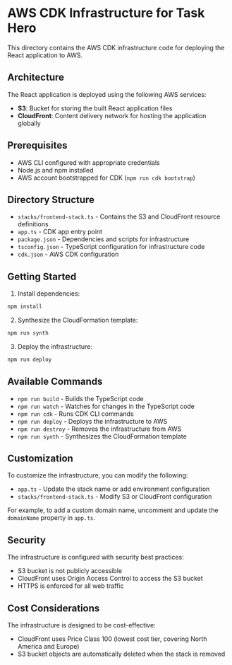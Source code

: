 # AWS CDK Infrastructure for Task Hero

This directory contains the AWS CDK infrastructure code for deploying the React application to AWS.

## Architecture

The React application is deployed using the following AWS services:

- **S3**: Bucket for storing the built React application files
- **CloudFront**: Content delivery network for hosting the application globally

## Prerequisites

- AWS CLI configured with appropriate credentials
- Node.js and npm installed
- AWS account bootstrapped for CDK (`npm run cdk bootstrap`)

## Directory Structure

- `stacks/frontend-stack.ts` - Contains the S3 and CloudFront resource definitions
- `app.ts` - CDK app entry point
- `package.json` - Dependencies and scripts for infrastructure
- `tsconfig.json` - TypeScript configuration for infrastructure code
- `cdk.json` - AWS CDK configuration

## Getting Started

1. Install dependencies:

```bash
npm install
```

2. Synthesize the CloudFormation template:

```bash
npm run synth
```

3. Deploy the infrastructure:

```bash
npm run deploy
```

## Available Commands

- `npm run build` - Builds the TypeScript code
- `npm run watch` - Watches for changes in the TypeScript code
- `npm run cdk` - Runs CDK CLI commands
- `npm run deploy` - Deploys the infrastructure to AWS
- `npm run destroy` - Removes the infrastructure from AWS
- `npm run synth` - Synthesizes the CloudFormation template

## Customization

To customize the infrastructure, you can modify the following:

- `app.ts` - Update the stack name or add environment configuration
- `stacks/frontend-stack.ts` - Modify S3 or CloudFront configuration

For example, to add a custom domain name, uncomment and update the `domainName` property in `app.ts`.

## Security

The infrastructure is configured with security best practices:

- S3 bucket is not publicly accessible
- CloudFront uses Origin Access Control to access the S3 bucket
- HTTPS is enforced for all web traffic

## Cost Considerations

The infrastructure is designed to be cost-effective:

- CloudFront uses Price Class 100 (lowest cost tier, covering North America and Europe)
- S3 bucket objects are automatically deleted when the stack is removed
